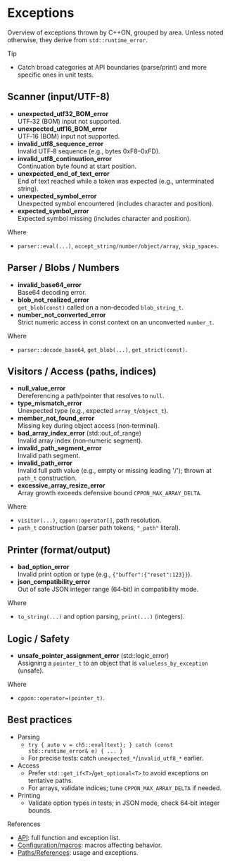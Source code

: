 # Exceptions

Overview of exceptions thrown by C++ON, grouped by area. Unless noted otherwise, they derive from `std::runtime_error`.

Tip
- Catch broad categories at API boundaries (parse/print) and more specific ones in unit tests.

## Scanner (input/UTF-8)

- **unexpected_utf32_BOM_error**<br>
  UTF‑32 (BOM) input not supported.
- **unexpected_utf16_BOM_error**<br>
  UTF‑16 (BOM) input not supported.
- **invalid_utf8_sequence_error**<br>
  Invalid UTF‑8 sequence (e.g., bytes 0xF8–0xFD).
- **invalid_utf8_continuation_error**<br>
  Continuation byte found at start position.
- **unexpected_end_of_text_error**<br>
  End of text reached while a token was expected (e.g., unterminated string).
- **unexpected_symbol_error**<br>
  Unexpected symbol encountered (includes character and position).
- **expected_symbol_error**<br>
  Expected symbol missing (includes character and position).

Where
- `parser::eval(...)`, `accept_string/number/object/array`, `skip_spaces`.

## Parser / Blobs / Numbers

- **invalid_base64_error**<br>
  Base64 decoding error.
- **blob_not_realized_error**<br>
  `get_blob(const)` called on a non‑decoded `blob_string_t`.
- **number_not_converted_error**<br>
  Strict numeric access in const context on an unconverted `number_t`.

Where
- `parser::decode_base64`, `get_blob(...)`, `get_strict(const)`.

## Visitors / Access (paths, indices)

- **null_value_error**<br>
  Dereferencing a path/pointer that resolves to `null`.
- **type_mismatch_error**<br>
  Unexpected type (e.g., expected `array_t`/`object_t`).
- **member_not_found_error**<br>
  Missing key during object access (non‑terminal).
- **bad_array_index_error** (std::out_of_range)<br>
  Invalid array index (non‑numeric segment).
- **invalid_path_segment_error**<br>
  Invalid path segment.
- **invalid_path_error**<br>
  Invalid full path value (e.g., empty or missing leading '/'); thrown at `path_t` construction.
- **excessive_array_resize_error**<br>
  Array growth exceeds defensive bound `CPPON_MAX_ARRAY_DELTA`.

Where
- `visitor(...)`, `cppon::operator[]`, path resolution.
- `path_t` construction (parser path tokens, `"_path"` literal).

## Printer (format/output)

- **bad_option_error**<br>
  Invalid print option or type (e.g., `{"buffer":{"reset":123}}`).
- **json_compatibility_error**<br>
  Out of safe JSON integer range (64‑bit) in compatibility mode.

Where
- `to_string(...)` and option parsing, `print(...)` (integers).

## Logic / Safety

- **unsafe_pointer_assignment_error** (std::logic_error)<br>
  Assigning a `pointer_t` to an object that is `valueless_by_exception` (unsafe).

Where
- `cppon::operator=(pointer_t)`.

## Best practices

- Parsing
  - `try { auto v = ch5::eval(text); } catch (const std::runtime_error& e) { ... }`
  - For precise tests: catch `unexpected_*`/`invalid_utf8_*` earlier.
- Access
  - Prefer `std::get_if<T>`/`get_optional<T>` to avoid exceptions on tentative paths.
  - For arrays, validate indices; tune `CPPON_MAX_ARRAY_DELTA` if needed.
- Printing
  - Validate option types in tests; in JSON mode, check 64‑bit integer bounds.

References
- [API](API_REFERENCE.md): full function and exception list.
- [Configuration/macros](CONFIGURATION.md): macros affecting behavior.
- [Paths/References](PATHS.md): usage and exceptions.